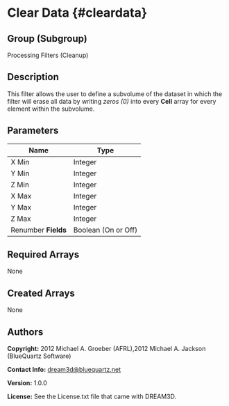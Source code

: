 Clear Data {#cleardata}
======

## Group (Subgroup) ##
Processing Filters (Cleanup)

## Description ##
This filter allows the user to define a subvolume of the dataset in which the filter will erase all data by writing *zeros (0)* into every **Cell** array for every element within the subvolume.


## Parameters ##

| Name | Type |
|------|------|
| X Min | Integer |
| Y Min | Integer |
| Z Min | Integer |
| X Max | Integer |
| Y Max | Integer |
| Z Max | Integer |
| Renumber **Fields** | Boolean (On or Off) |

## Required Arrays ##
None



## Created Arrays ##
None



## Authors ##

**Copyright:** 2012 Michael A. Groeber (AFRL),2012 Michael A. Jackson (BlueQuartz Software)

**Contact Info:** dream3d@bluequartz.net

**Version:** 1.0.0

**License:**  See the License.txt file that came with DREAM3D.



